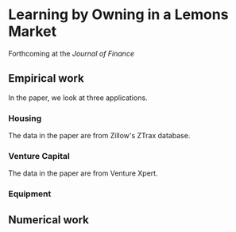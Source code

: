 # Learning by Owning in a Lemons Market

Forthcoming at the  *Journal of Finance*

## Empirical work
In the paper, we look at three applications.

### Housing 
The data in the paper are from Zillow's ZTrax database.
### Venture Capital 
The data in the paper are from Venture Xpert.
### Equipment 

## Numerical work



